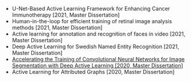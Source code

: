 - U-Net-Based Active Learning Framework for Enhancing Cancer Immunotherapy [2021, Master Dissertation]
- Human-in-the-loop for efficient training of retinal image analysis methods [2021, Master Dissertation]
- Active learning for annotation and recognition of faces in video [2021, Master Dissertation]
- Deep Active Learning for Swedish Named Entity Recognition [2021, Master Dissertation]
- [Accelerating the Training of Convolutional Neural Networks for Image Segmentation with Deep Active Learning [2020, Master Dissertation]](https://uwspace.uwaterloo.ca/handle/10012/15537)
- Active Learning for Attributed Graphs [2020, Master Dissertation]